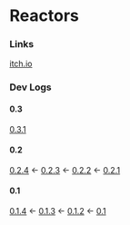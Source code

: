 # Reactors
### Links
[itch.io](https://tgetr.itch.io/reactors)
### Dev Logs
#### 0.3
[0.3.1](https://tgetr.itch.io/reactoric/devlog/908553/buildaplha-031)
#### 0.2
[0.2.4](https://tgetr.itch.io/reactors/devlog/891709/buildaplha-024-fatigue-build) <-
[0.2.3](https://tgetr.itch.io/reactors/devlog/881015/buildaplha-023) <-
[0.2.2](https://tgetr.itch.io/reactors/devlog/876883/buildaplha-022) <-
[0.2.1](https://tgetr.itch.io/reactors/devlog/875153/buildearly-aplha-021)
#### 0.1
[0.1.4](https://tgetr.itch.io/reactors/devlog/792026/buildearly-aplha-014) <-
[0.1.3](https://tgetr.itch.io/reactors/devlog/790835/buildearly-aplha-013) <-
[0.1.2](https://tgetr.itch.io/reactors/devlog/775677/buildearly-aplha-012) <-
[0.1](https://tgetr.itch.io/reactors/devlog/766366/buildearly-aplha-01)
